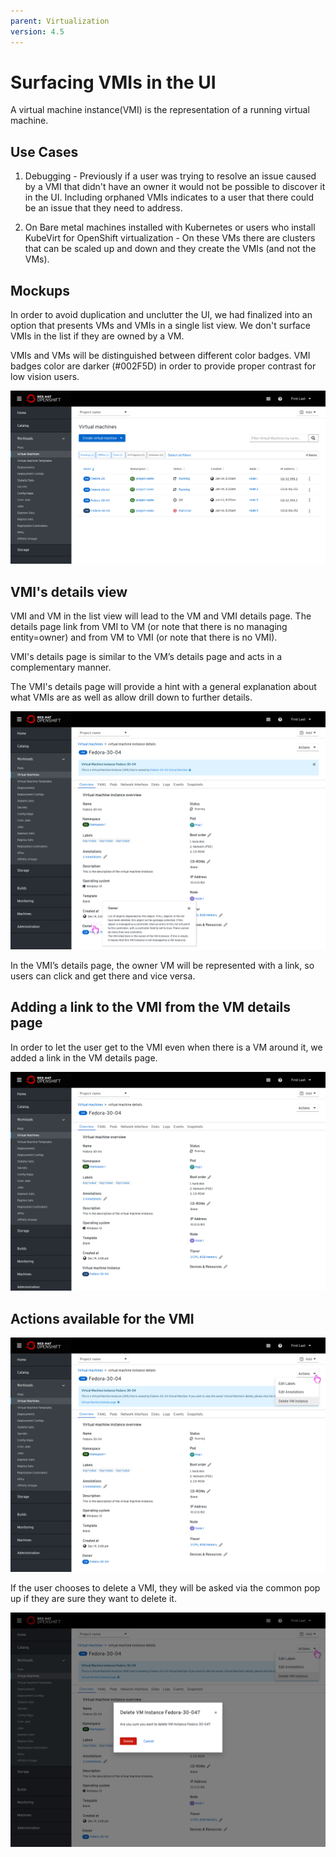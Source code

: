 ```yaml
---
parent: Virtualization
version: 4.5
---
```


# Surfacing VMIs in the UI

A virtual machine instance(VMI) is the representation of a running virtual machine.

## Use Cases

1. Debugging -  Previously if a user was trying to resolve an issue caused by a VMI that didn't have an owner it would not be possible to discover it in the UI. Including orphaned VMIs indicates to a user that there could be an issue that they need to address.

2. On Bare metal machines installed with Kubernetes or users who install KubeVirt for OpenShift virtualization - On these VMs there are clusters that can be scaled up and down and they create the VMIs (and not the VMs).

## Mockups

In order to avoid duplication and unclutter the UI, we had finalized into an option that presents VMs and VMIs in a single list view.
We don't surface VMIs in the list if they are owned by a VM.

VMIs and VMs will be distinguished between different color badges. VMI badges color are darker (#002F5D) in order to provide proper contrast for low vision users.

![single list view of VMs and VMIs ](img/VMsListW_VMIsOp2.png)

## VMI's details view

VMI and VM in the list view will lead to the VM and VMI details page.
The details page link from VMI to VM (or note that there is no managing entity=owner) and from VM to VMI (or note that there is no VMI).

VMI's details page is similar to the VM’s details page and acts in a complementary manner.

The VMI's details page will provide a hint with a general explanation about what VMIs are as well as allow drill down to further details.

![VMI's details page](img/Op1_VMI_DetailsViewPlusHint.png)

In the VMI’s details page, the owner VM will be represented with a link, so users can click and get there and vice versa.

## Adding a link to the VMI from the VM details page

In order to let the user get to the VMI even when there is a VM around it, we added a link in the VM details page.

![VMI's details page showing link to its VMI](img/VM_DetailsPageW_LinkToVMI.png)

## Actions available for the VMI

![VMI's available actions](img/Op1Actions.png)

If the user chooses to delete a VMI, they will be asked via the common pop up if they are sure they want to delete it.

![Asking if they are sure to delete](img/Op1WarningPopupDelete.png)
